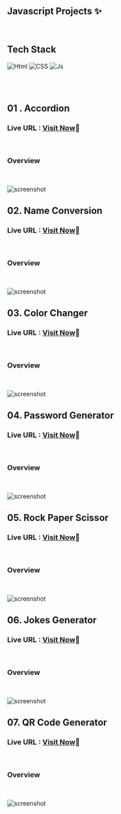 ## Javascript Projects 	✨

<br>

## Tech Stack

![Html](https://img.shields.io/badge/HTML5-E34F26?style=for-the-badge&logo=html5&logoColor=white)
![CSS](https://img.shields.io/badge/CSS3-1572B6?style=for-the-badge&logo=css3&logoColor=white)
![Js](https://img.shields.io/badge/javascript%20-%23323330.svg?&style=for-the-badge&logo=javascript&logoColor=%23F7DF1E)

<br>
<br>

## 01 .  Accordion

###  **Live URL :**  [Visit Now](https://accordion-js-yashshamnani.netlify.app/)🚀

<br>

###  Overview

<br>

![screenshot](./01Accordion/Image/Screenshot%20(9).png)

## 02. Name Conversion

###  **Live URL :**  [Visit Now](https://name-conversion-js-yashshamnani.netlify.app/)🚀

<br>

###  Overview

<br>

![screenshot](./02NameConversion/Image/Screenshot%20(13).png)

## 03. Color Changer

###  **Live URL :**  [Visit Now](https://color-changer-js-yashshamnani.netlify.app/)🚀

<br>

###  Overview

<br>

![screenshot](./03ColorChanger/Image/Screenshot%20(15).png)

## 04. Password Generator

###  **Live URL :**  [Visit Now](https://color-changer-js-yashshamnani.netlify.app/)🚀

<br>

###  Overview

<br>

![screenshot](./04PasswordGenerator/Image/Screenshot%20(18).png)

## 05. Rock Paper Scissor

###  **Live URL :**  [Visit Now](https://rock-paper-scissor-js-yashshamnani.netlify.app/)🚀

<br>

###  Overview

<br>

![screenshot](./05RockPaperScissor/Images/Screenshot%20(20).png)

## 06. Jokes Generator


###  **Live URL :**  [Visit Now](https://jokes-generator-api-yashshamnani.netlify.app/)🚀

<br>

###  Overview

<br>

![screenshot](./06JokesGenerator%20-%20API/Image/Screenshot%20(23).png)

##  07. QR Code Generator

###  **Live URL :**  [Visit Now](https://static-qr-code-generator-yashshamnani.netlify.app/)🚀

<br>

###  Overview

<br>

![screenshot](./07QRCodeGenerator%20-%20API/Image/Screenshot%20(25).png)
